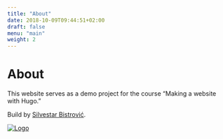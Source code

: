 ```yaml
---
title: "About"
date: 2018-10-09T09:44:51+02:00
draft: false
menu: "main"
weight: 2
---
```


# About

This website serves as a demo project for the course “Making a website with Hugo.”

Build by [Silvestar Bistrović](https://www.silvestarbistrovic.from.hr).

[![Logo](/img/logo.png)](https://www.silvestarbistrovic.from.hr)
